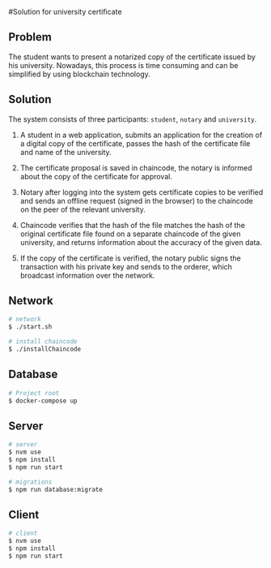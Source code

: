#Solution for university certificate

## Problem

The student wants to present a notarized copy of the certificate issued by his university.
Nowadays, this process is time consuming and can be simplified by using blockchain technology.

## Solution

The system consists of three participants: `student`, `notary` and `university`. 


1. A student in a web application, submits an application for the creation of a digital copy of the certificate, passes the hash of the certificate file and  name of the university.

2. The certificate proposal is saved in chaincode, the notary is informed about the copy of the certificate for approval.

3. Notary after logging into the system gets certificate copies to be verified and sends an offline request (signed in the browser) to the chaincode on the peer of the relevant university.

4. Chaincode verifies that the hash of the file matches the hash of the original certificate file found on a separate chaincode of the given university, and returns information about the accuracy of the given data.

5. If the copy of the certificate is verified, the notary public signs the transaction with his private key and sends to the orderer, which broadcast information over the network.

## Network

```bash
# network
$ ./start.sh

# install chaincode 
$ ./installChaincode
```

## Database

```bash
# Project root
$ docker-compose up
```

## Server

```bash
# server
$ nvm use
$ npm install
$ npm run start

# migrations 
$ npm run database:migrate
```
## Client

```bash
# client
$ nvm use
$ npm install
$ npm run start
```

